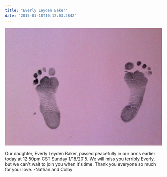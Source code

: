 ```yaml
---
title: "Everly Leyden Baker"
date: "2015-01-18T10:12:03.284Z"
---
```


![Feet image](./feet.jpg)

Our daughter, Everly Leyden Baker, passed peacefully in our arms earlier today at 12:50pm CST Sunday 1/18/2015. We will miss you terribly Everly, but we can't wait to join you when it's time. Thank you everyone so much for your love. -Nathan and Colby
